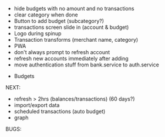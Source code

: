 - hide budgets with no amount and no transactions
- clear category when done
- Button to add budget (subcategory?)
- transactions screen slide in (account & budget)
- Logo during spinup
- Transaction transforms (merchant name, category)
- PWA
- don't always prompt to refresh account
- refresh new accounts immediately after adding
- move authentication stuff from bank.service to auth.service

* Budgets

NEXT:
- refresh > 2hrs (balances/transactions) (60 days?)
- import/export data
- scheduled transactions (auto budget)
- graph

BUGS:
